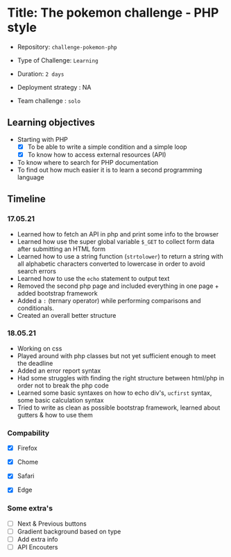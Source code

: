 # Title: The pokemon challenge - PHP style

- Repository: `challenge-pokemon-php`
- Type of Challenge: `Learning`
- Duration: `2 days`
- Deployment strategy : NA
	
- Team challenge : `solo`

## Learning objectives
- Starting with PHP
    - [x] To be able to write a simple condition and a simple loop
    - [x] To know how to access external resources (API)
- To know where to search for PHP documentation
- To find out how much easier it is to learn a second programming language

## Timeline 

### 17.05.21
- Learned how to fetch an API in php and print some info to the browser
- Learned how use the super global variable `$_GET` to collect form data after submitting an HTML form
- Learned how to use a string function (`strtolower`) to return a string with all alphabetic characters converted to lowercase in order to avoid search errors
- Learned how to use the `echo` statement to output text
- Removed the second php page and included everything in one page + added bootstrap framework
- Added a `:` (ternary operator) while performing comparisons and conditionals. 
- Created an overall better structure

### 18.05.21
- Working on css
- Played around with php classes but not yet sufficient enough to meet the deadline
- Added an error report syntax
- Had some struggles with finding the right structure between html/php in order not to break the php code
- Learned some basic syntaxes on how to echo div's, `ucfirst` syntax, some basic calculation syntax
- Tried to write as clean as possible bootstrap framework, learned about gutters & how to use them

### Compability
- [x] Firefox
- [x] Chome
- [x] Safari
- [x] Edge


### Some extra's
- [ ] Next & Previous buttons
- [ ] Gradient background based on type
- [ ] Add extra info
- [ ] API Encouters